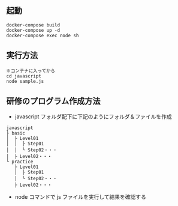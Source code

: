 ## 起動

```
docker-compose build
docker-compose up -d
docker-compose exec node sh
```

## 実行方法

```
※コンテナに入ってから
cd javascript
node sample.js
```

## 研修のプログラム作成方法

- javascript フォルダ配下に下記のようにフォルダ＆ファイルを作成

```
javascript
├ basic
│  ├ Level01
│  │  ├ Step01
│  │  └ Step02・・・
│  ├ Level02・・・
└ practice
   ├ Level01
   │  ├ Step01
   │  └ Step02・・・
   ├ Level02・・・
```

- node コマンドで js ファイルを実行して結果を確認する
